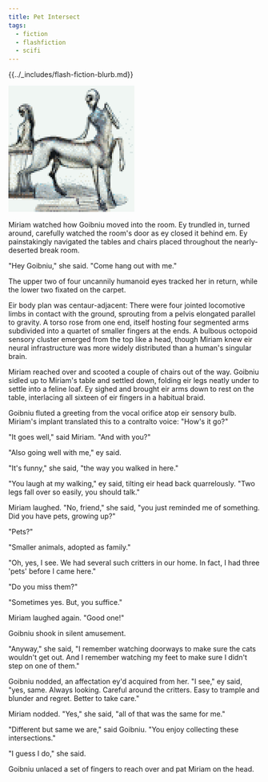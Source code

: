 ```yaml
---
title: Pet Intersect
tags:
  - fiction
  - flashfiction
  - scifi
---
```


{{../_includes/flash-fiction-blurb.md}}

<!--more-->

<img src="./cover.png" class="fullwidth" />

Miriam watched how Goibniu moved into the room. Ey trundled in, turned around, carefully watched the room's door as ey closed it behind em. Ey painstakingly navigated the tables and chairs placed throughout the nearly-deserted break room.

"Hey Goibniu," she said. "Come hang out with me."

The upper two of four uncannily humanoid eyes tracked her in return, while the lower two fixated on the carpet. 

Eir body plan was centaur-adjacent: There were four jointed locomotive limbs in contact with the ground, sprouting from a pelvis elongated parallel to gravity. A torso rose from one end, itself hosting four segmented arms subdivided into a quartet of smaller fingers at the ends. A bulbous octopoid sensory cluster emerged from the top like a head, though Miriam knew eir neural infrastructure was more widely distributed than a human's singular brain.

Miriam reached over and scooted a couple of chairs out of the way. Goibniu sidled up to Miriam's table and settled down, folding eir legs neatly under to settle into a feline loaf. Ey sighed and brought eir arms down to rest on the table, interlacing all sixteen of eir fingers in a habitual braid.

Goibniu fluted a greeting from the vocal orifice atop eir sensory bulb. Miriam's implant translated this to a contralto voice: "How's it go?"

"It goes well," said Miriam. "And with you?"

"Also going well with me," ey said. 

"It's funny," she said, "the way you walked in here."

"You laugh at my walking," ey said, tilting eir head back quarrelously. "Two legs fall over so easily, you should talk."

Miriam laughed. "No, friend," she said, "you just reminded me of something. Did you have pets, growing up?"

"Pets?"

"Smaller animals, adopted as family."

"Oh, yes, I see. We had several such critters in our home. In fact, I had three 'pets' before I came here."

"Do you miss them?"

"Sometimes yes. But, you suffice."

Miriam laughed again. "Good one!"

Goibniu shook in silent amusement.

"Anyway," she said, "I remember watching doorways to make sure the cats wouldn't get out. And I remember watching my feet to make sure I didn't step on one of them."

Goibniu nodded, an affectation ey'd acquired from her. "I see," ey said, "yes, same. Always looking. Careful around the critters. Easy to trample and blunder and regret. Better to take care."

Miriam nodded. "Yes," she said, "all of that was the same for me."

"Different but same we are," said Goibniu. "You enjoy collecting these intersections."

"I guess I do," she said.

Goibniu unlaced a set of fingers to reach over and pat Miriam on the head.
